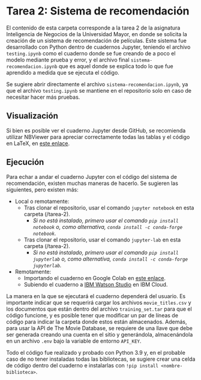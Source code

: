 # Tarea 2: Sistema de recomendación

El contenido de esta carpeta corresponde a la tarea 2 de la asignatura Inteligencia de Negocios de la Universidad Mayor, en donde se solicita la creación de un sistema de recomendación de películas. Este sistema fue desarrollado con Python dentro de cuadernos Jupyter, teniendo el archivo ``testing.ipynb`` como el cuaderno donde se fue creando de a poco el modelo mediante prueba y error, y el archivo final ``sistema-recomendacion.ipynb`` que es aquel donde se explica todo lo que fue aprendido a medida que se ejecuta el código.

Se sugiere abrir directamente el archivo ``sistema-recomendacion.ipynb``, ya que el archivo ``testing.ipynb`` se mantiene en el repositorio solo en caso de necesitar hacer más pruebas.


## Visualización

Si bien es posible ver el cuaderno Jupyter desde GitHub, se recomienda utilizar NBViewer para apreciar correctamente todas las tablas y el código en LaTeX, en [este enlace](https://nbviewer.org/github/melipass/umayor-business-intelligence/blob/main/tarea-2/sistema-recomendacion.ipynb).

## Ejecución

Para echar a andar el cuaderno Jupyter con el código del sistema de recomendación, existen muchas maneras de hacerlo. Se sugieren las siguientes, pero existen más:

- Local o remotamente:
  - Tras clonar el repositorio, usar el comando ``jupyter notebook`` en esta carpeta (/tarea-2).
    - *Si no está instalado, primero usar el comando ``pip install notebook`` o, como alternativa,  ``conda install -c conda-forge notebook``.*
  - Tras clonar el repositorio, usar el comando ``jupyter-lab`` en esta carpeta  (/tarea-2).
    - *Si no está instalado, primero usar el comando ``pip install jupyterlab`` o, como alternativa,  ``conda install -c conda-forge jupyterlab``.*
- Remotamente:
  - Importando el cuaderno en Google Colab en [este enlace](https://colab.research.google.com/github/melipass/umayor-business-intelligence/blob/main/tarea-2/sistema-recomendacion.ipynb).
  - Subiendo el cuaderno a [IBM Watson Studio](https://www.ibm.com/cloud/watson-studio) en IBM Cloud.

La manera en la que se ejecutará el cuaderno dependerá del usuario. Es importante indicar que se requerirá cargar los archivos ``movie_titles.csv`` y los documentos que están dentro del archivo ``training_set.tar`` para que el código funcione, y es posible tener que modificar un par de líneas de código para indicar la carpeta donde estos están almacenados. Además, para usar la API de The Movie Database, se requiere de una llave que debe ser generada creando una cuenta en el sitio y generándola, almacenándola en un archivo ``.env`` bajo la variable de entorno ``API_KEY``.

Todo el código fue realizado y probado con Python 3.9 y, en el probable caso de no tener instaladas todas las bibliotecas, se sugiere crear una celda de código dentro del cuaderno e instalarlas con ``!pip install <nombre-biblioteca>``.